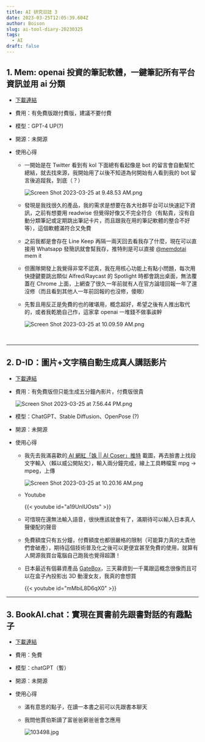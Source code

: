 ```yaml
---
title: AI 研究日誌 3
date: 2023-03-25T12:05:39.604Z
author: Boison
slug: ai-tool-diary-20230325
tags:
  - AI
draft: false
---
```

## 1. Mem: openai 投資的筆記軟體，一鍵筆記所有平台資訊並用 ai 分類

* [下載連結](https://mem.ai/)
* 費用：有免費版跟付費版，建議不要付費
* 模型：GPT-4  UP(?)
* 開源：未開源
* 使用心得

  * 一開始是在 Twitter 看到有 kol 下面總有看起像是 bot 的留言會自動幫忙總結，就去找來源，我開始用了以後不知道為何開始有人看到我的 bot 留言後追蹤我，到底（？）

    ![Screen Shot 2023-03-25 at 9.48.53 AM.png](/img/screen-shot-2023-03-25-at-9.48.53-am.png)
  * 發現是我找很久的產品，我的需求是想要在各大社群平台可以快速記下資訊，之前有想要用 readwise 但覺得好像又不完全符合（有點貴，沒有自動分類筆記或定期跳出筆記卡片，而且跟我在用的筆記軟體的整合不好等），這個軟體滿符合又免費
  * 之前我都是會存在 Line Keep 再隔一兩天回去看我存了什麼，現在可以直接用 Whatsapp 發簡訊就會幫我存，推特則是可以直接 [@memdotai](https://twitter.com/memdotai) mem it
  * 但團隊開發上我覺得非常不認真，我在用核心功能上有點小問題，每次用快捷鍵要跳出類似 Alfred/Raycast 的 Spotlight 時都會跳出桌面，無法覆蓋在 Chrome 上面，上網查了很久一年前就有人在官方論壇回報一年了還沒修（而且看到其他人一年前回報的也沒修，傻眼）
  * 先暫且用反正是免費的也的確堪用，概念超好，希望之後有人推出取代的，或者我乾脆自己作，這家拿 openai 一堆錢不做事誒幹

    ![Screen Shot 2023-03-25 at 10.09.59 AM.png](/img/screen-shot-2023-03-25-at-10.09.59-am.png)

&nbsp;

- - -

## 2. D-ID：圖片+文字稿自動生成真人講話影片

* [下載連結](https://studio.d-id.com/)
* 費用：有免費版但只能生成五分鐘內影片，付費版很貴

  ![Screen Shot 2023-03-25 at 7.56.44 PM.png](/img/screen-shot-2023-03-25-at-7.56.44-pm.png)
* 模型：ChatGPT、Stable Diffusion、OpenPose (?)
* 開源：未開源
* 使用心得

  * 我先去我滿喜歡的[ AI 網紅「姝 || AI Coser」推特](https://twitter.com/soshu00) 載圖，再去臉書上找段文字輸入（賴以威公開貼文），輸入兩分鐘完成，線上工具轉檔案 mpg → mpeg，上傳 

    ![Screen Shot 2023-03-25 at 10.20.16 AM.png](/img/screen-shot-2023-03-25-at-10.11.04-am.png)
  * Youtube

    {{< youtube id="a19UnIUOsts" >}}
  * 可惜現在還無法輸入語音，很快應該就會有了，滿期待可以輸入日本真人聲優配的聲音
  * 免費額度只有五分鐘，付費額度也都很嚴格的限制（可能算力真的太貴他們會破產），期待這個技術普及化之後可以更便宜甚至免費的使用，就算有人開源我買台電腦自己跑我也覺得超讚！
  * 日本最近有個募資產品 [GateBox](https://m.eprice.com.tw/tech/talk/1141/4913257/1/m/4913270)，三天募資到一千萬跟這概念很像而且可以在盒子內投影出 3D 動漫女友，我真的會想買

    {{< youtube id="mMbiL8D6qX0" >}}

- - -

## 3. BookAI.chat：實現在買書前先跟書對話的有趣點子

* [下載連結](https://www.bookai.chat/)
* 費用：免費
* 模型：chatGPT（暫）
* 開源：未開源
* 使用心得

  * 滿有意思的點子，在讀一本書之前可以先跟書本聊天
  * 我問他賈伯斯讀了富爸爸窮爸爸會怎應用

    ![103498.jpg](/img/103498.jpg)

&nbsp;